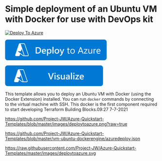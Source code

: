# Simple deployment of an Ubuntu VM with Docker for use with DevOps kit

[![Deploy To Azure](https://raw.githubusercontent.com/Project-JW/Azure-Quickstart-Templates/blob/master/images/deploytoazure.svg?sanitize=true)](https://portal.azure.com/#create/Microsoft.Template/uri/https%3A%2F%2Fraw.githubusercontent.com%2FProject-JW%2FAzure-Quickstart-Templates%2Fmaster%2Fvm-ubuntu-dockerengine%2Fazuredeploy.json)


[![Deploy To Azure2](https://raw.githubusercontent.com/Project-JW/Azure-Quickstart-Templates/master/images/deploytoazure.svg?sanitize=true)](https://portal.azure.com/#create/Microsoft.Template/uri/https%3A%2F%2Fraw.githubusercontent.com%2FProject-JW%2FAzure-Quickstart-Templates%2Fmaster%2Fvm-ubuntu-dockerengine%2Fazuredeploy.json)

[![Visualize](https://raw.githubusercontent.com/Project-JW/Azure-Quickstart-Templates/master/images/visualizebutton.svg?sanitize=true)](http://armviz.io/#/?load=https%3A%2F%2Fraw.githubusercontent.com%2FProject-JW%2FAzure-Quickstart-Templates%2Fmaster%2Fvm-ubuntu-dockerengine%2Fazuredeploy.json) 

This template allows you to deploy an Ubuntu VM with Docker (using the Docker Extension) installed.
You can run `docker` commands by connecting to the virtual machine with SSH.
This docker is the first component required to start developing Terraform Building Blocks.09:27 7-7-2021

https://github.com/Project-JW/Azure-Quickstart-Templates/blob/master/images/deploytoazure.png?raw=true

https://github.com/Project-JW/Azure-Quickstart-Templates/blob/master/vm-ubuntu-dockerengine/azuredeploy.json


https://raw.githubusercontent.com/Project-JW/Azure-Quickstart-Templates/master/images/deploytoazure.svg